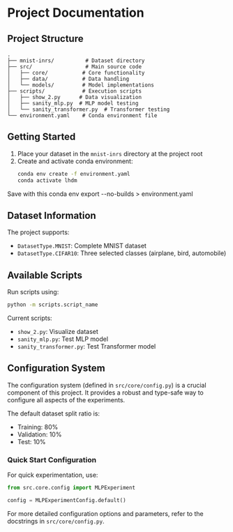 # Project Documentation

## Project Structure

```
.
├── mnist-inrs/          # Dataset directory
├── src/                 # Main source code
│   ├── core/           # Core functionality
│   ├── data/           # Data handling
│   └── models/         # Model implementations
├── scripts/            # Execution scripts
│   ├── show_2.py      # Data visualization
│   ├── sanity_mlp.py  # MLP model testing
│   └── sanity_transformer.py  # Transformer testing
└── environment.yaml    # Conda environment file
```

## Getting Started

1. Place your dataset in the `mnist-inrs` directory at the project root
2. Create and activate conda environment:
   ```bash
   conda env create -f environment.yaml
   conda activate lhdm
   ```

Save with this
conda env export --no-builds > environment.yaml

## Dataset Information

The project supports:

- `DatasetType.MNIST`: Complete MNIST dataset
- `DatasetType.CIFAR10`: Three selected classes (airplane, bird, automobile)

## Available Scripts

Run scripts using:

```bash
python -m scripts.script_name
```

Current scripts:

- `show_2.py`: Visualize dataset
- `sanity_mlp.py`: Test MLP model
- `sanity_transformer.py`: Test Transformer model

## Configuration System

The configuration system (defined in `src/core/config.py`) is a crucial component of this project. It provides a robust and type-safe way to configure all aspects of the experiments.

The default dataset split ratio is:

- Training: 80%
- Validation: 10%
- Test: 10%

### Quick Start Configuration

For quick experimentation, use:

```python
from src.core.config import MLPExperiment

config = MLPExperimentConfig.default()
```

For more detailed configuration options and parameters, refer to the docstrings in `src/core/config.py`.
